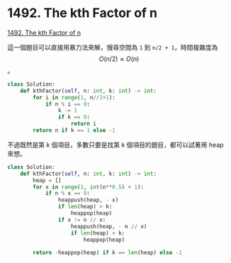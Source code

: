 # 1492. The kth Factor of n

[1492. The kth Factor of n](https://leetcode.com/problems/the-kth-factor-of-n/)

這一個題目可以直接用暴力法來解，搜尋空間為 `1` 到 `n/2 + 1`，時間複雜度為 $$O(n/2) \approx O(n)$$ 。

```python
class Solution:
    def kthFactor(self, n: int, k: int) -> int:
        for i in range(1, n//2+1):
            if n % i == 0:
                k -= 1
                if k == 0:
                    return i
        return n if k == 1 else -1
```

不過既然是第 k 個項目，多數只要是找第 k 個項目的題目，都可以試著用 heap 來想。

```python
class Solution:
    def kthFactor(self, n: int, k: int) -> int:
        heap = []
        for x in range(1, int(n**0.5) + 1):
            if n % x == 0:
                heappush(heap, - x)
                if len(heap) > k:
                    heappop(heap)
                if x != n // x:
                    heappush(heap, - n // x)
                    if len(heap) > k:
                        heappop(heap)
                
        return -heappop(heap) if k == len(heap) else -1
```




